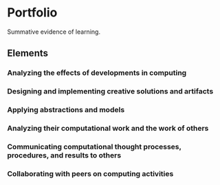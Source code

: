 # Portfolio

Summative evidence of learning.

## Elements

### Analyzing the effects of developments in computing
### Designing and implementing creative solutions and artifacts
### Applying abstractions and models
### Analyzing their computational work and the work of others
### Communicating computational thought processes, procedures, and results to others
### Collaborating with peers on computing activities
